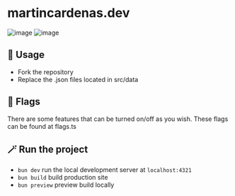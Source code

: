 # martincardenas.dev
![image](https://img.shields.io/badge/Astro-0C1222?style=for-the-badge&logo=astro&logoColor=FDFDFE)
![image](https://img.shields.io/badge/Tailwind_CSS-38B2AC?style=for-the-badge&logo=tailwind-css&logoColor=white)

## 🚀 Usage
* Fork the repository
* Replace the .json files located in src/data

## 🚩 Flags
There are some features that can be turned on/off as you wish. These flags can be found at flags.ts

## 🪄 Run the project
* ``bun dev`` run the local development server at ```localhost:4321```
* ``bun build`` build production site
* ``bun preview`` preview build locally
